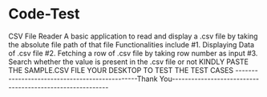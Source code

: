 # Code-Test
CSV File Reader
A basic application to read and display a .csv file by taking the absolute file path of that file
Functionalities include
#1. Displaying Data of .csv file
#2. Fetching a row of .csv file by taking row number as input
#3. Search whether the value is present in the .csv file or not
KINDLY PASTE THE SAMPLE.CSV FILE YOUR DESKTOP TO TEST THE TEST CASES
-----------------------------------------------Thank You----------------------------------------------------------
